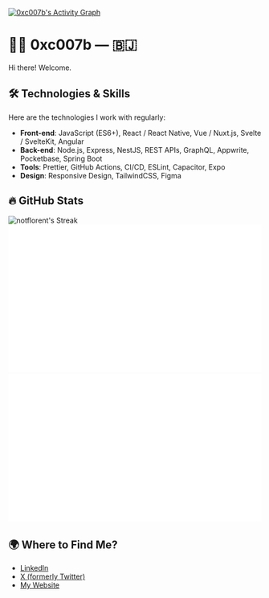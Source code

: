 
[![0xc007b's Activity Graph](https://github-readme-activity-graph.vercel.app/graph?username=notflorent)](https://github.com/0xc007b)

# 🧑‍💻 **0xc007b — 🇧🇯**  

Hi there! Welcome.

## 🛠️ **Technologies & Skills**  
Here are the technologies I work with regularly:  

- **Front-end**: JavaScript (ES6+), React / React Native, Vue / Nuxt.js, Svelte / SvelteKit, Angular
- **Back-end**: Node.js, Express, NestJS, REST APIs, GraphQL, Appwrite, Pocketbase, Spring Boot
- **Tools**: Prettier, GitHub Actions, CI/CD, ESLint, Capacitor, Expo  
- **Design**: Responsive Design, TailwindCSS, Figma  

## 🔥 **GitHub Stats**  
![notflorent's Streak](https://github-readme-streak-stats.herokuapp.com/?user=0xc007b&theme=dark&hide_border=true)
<br />
![](https://raw.githubusercontent.com/0xc007b/github-stats/master/generated/overview.svg#gh-dark-mode-only)
![](https://raw.githubusercontent.com/0xc007b/github-stats/master/generated/languages.svg#gh-dark-mode-only)


## 🌍 **Where to Find Me?**  
- [LinkedIn](https://www.linkedin.com/in/florentazd)  
- [X (formerly Twitter)](https://x.com/_flrnt)  
- [My Website](https://florentazd.dev)  
